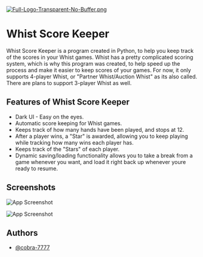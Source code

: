 

[![Full-Logo-Transparent-No-Buffer.png](https://i.postimg.cc/VNsRb7K6/Full-Logo-Transparent-No-Buffer.png)](https://postimg.cc/BjyDrC99)


# Whist Score Keeper

Whist Score Keeper is a program created in Python, to help you keep track of the scores in your Whist games. Whist has a pretty complicated scoring system, which is why this program was created, to help speed up the process and make it easier to keep scores of your games. For now, it only supports 4-player Whist, or "Partner Whist/Auction Whist" as its also called. There are plans to support 3-player Whist as well.


## Features of Whist Score Keeper

- Dark UI - Easy on the eyes.
- Automatic score keeping for Whist games.
- Keeps track of how many hands have been played, and stops at 12.
- After a player wins, a "Star" is awarded, allowing you to keep playing while tracking how many wins each player has.
- Keeps track of the "Stars" of each player.
- Dynamic saving/loading functionality allows you to take a break from a game whenever you want, and load it right back up whenever youre ready to resume.








    
## Screenshots

![App Screenshot](https://i.postimg.cc/W4b0WdLb/2024-07-12-05-13-51-Whist-Score-Keeper.png)


![App Screenshot](https://i.postimg.cc/tRPnz3ZN/2024-07-12-05-15-52-Whist-Score-Keeper.png)


## Authors

- [@cobra-7777](https://github.com/cobra-7777)

